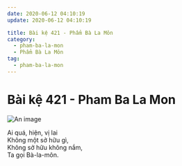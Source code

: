 ```yaml
---
date: 2020-06-12 04:10:19
update: 2020-06-12 04:10:19

title: Bài kệ 421 - Phẩm Bà La Môn
category:
  - pham-ba-la-mon
  - Phẩm Bà La Môn
tag:
  - pham-ba-la-mon
---
```


# Bài kệ 421 - Pham Ba La Mon

![An image](/img/pham-ba-la-mon/pham-ba-la-mon-421.jpg)

Ai quá, hiện, vị lai<br>Không một sở hữu gì,<br>Không sở hữu không nắm,<br>Ta gọi Bà-la-môn.<br>
